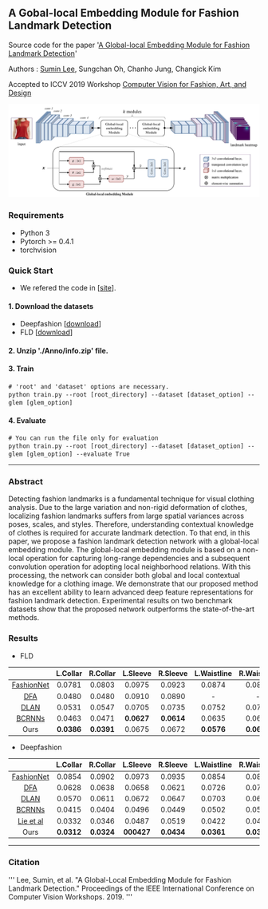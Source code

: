 ## A Gobal-local Embedding Module for Fashion Landmark Detection

Source code for the paper '[A Global-local Embedding Module for Fashion Landmark Detection](https://arxiv.org/abs/1908.10548)'

Authors : [Sumin Lee](https://sites.google.com/view/suminlee/), Sungchan Oh, Chanho Jung, Changick Kim

Accepted to ICCV 2019 Workshop [Computer Vision for Fashion, Art, and Design](https://sites.google.com/view/cvcreative/home?authuser=0)

![architecture](./img/architecture.jpg)


### Requirements
- Python 3
- Pytorch >= 0.4.1
- torchvision



### Quick Start
* We refered the code in [[site](https://github.com/fdjingyuan/Deep-Fashion-Analysis-ECCV2018)].
#### 1. Download the datasets
* Deepfashion [[download](http://mmlab.ie.cuhk.edu.hk/projects/DeepFashion/AttributePrediction.html)]
* FLD [[download](http://mmlab.ie.cuhk.edu.hk/projects/DeepFashion/LandmarkDetection.html)]

#### 2. Unzip './Anno/info.zip' file.

#### 3. Train
```
# 'root' and 'dataset' options are necessary.
python train.py --root [root_directory] --dataset [dataset_option] --glem [glem_option]
```

#### 4. Evaluate
```
# You can run the file only for evaluation
python train.py --root [root_directory] --dataset [dataset_option] --glem [glem_option] --evaluate True
```

--------------

### Abstract

Detecting fashion landmarks is a fundamental technique for visual clothing analysis. Due to the large variation and non-rigid deformation of clothes, localizing fashion landmarks suffers from large spatial variances across poses, scales, and styles. Therefore, understanding contextual knowledge of clothes is required for accurate landmark detection. To that end, in this paper, we propose a fashion landmark detection network with a global-local embedding module. The global-local embedding module is based on a non-local operation for capturing long-range dependencies and a subsequent convolution operation for adopting local neighborhood relations. With this processing, the network can consider both global and local contextual knowledge for a clothing image. We demonstrate that our proposed method has an excellent ability to learn advanced deep feature representations for fashion landmark detection. Experimental results on two benchmark datasets show that the proposed network outperforms the state-of-the-art methods.

### Results

- FLD

|            	| L.Collar 	| R.Collar 	| L.Sleeve 	| R.Sleeve 	| L.Waistline 	| R.Waistline 	|  L.Hem 	|  R.Hem 	|  Avg.  	|
|:----------:	|:--------:	|:--------:	|:--------:	|:--------:	|:-----------:	|:-----------:	|:------:	|:------:	|:------:	|
| [FashionNet](http://www.ee.cuhk.edu.hk/~xgwang/papers/liuLQWTcvpr16.pdf) 	|  0.0781  	|  0.0803  	|  0.0975  	|  0.0923  	|    0.0874   	|    0.0821   	| 0.0802 	| 0.0893 	| 0.0859 	|
|     [DFA](https://arxiv.org/pdf/1608.03049.pdf)    	|  0.0480  	|  0.0480  	|  0.0910  	|  0.0890  	|      -      	|      -      	| 0.0710 	| 0.0720 	| 0.0680 	|
|    [DLAN](https://arxiv.org/pdf/1708.02044.pdf)    	|  0.0531  	|  0.0547  	|  0.0705  	|  0.0735  	|    0.0752   	|    0.0748   	| 0.0693 	| 0.0675 	| 0.0672 	|
|   [BCRNNs](http://web.cs.ucla.edu/~yuanluxu/publications/fashion_grammar_cvpr18.pdf)   	|  0.0463  	|  0.0471  	| **0.0627**|**0.0614**	|    0.0635   	|    0.0692   	| 0.0635 	|**0.0527**| 0.0583 	|
|    Ours    	| **0.0386**| **0.0391**|  0.0675  	|  0.0672  	|  **0.0576** 	|  **0.0605** 	|**0.0615**| 0.0621 	|**0.0568** |

- Deepfashion

|            	| L.Collar 	| R.Collar 	| L.Sleeve 	| R.Sleeve 	| L.Waistline 	| R.Waistline 	|  L.Hem 	|  R.Hem 	|  Avg.  	|
|:----------:	|:--------:	|:--------:	|:--------:	|:--------:	|:-----------:	|:-----------:	|:------:	|:------:	|:------:	|
| [FashionNet](http://www.ee.cuhk.edu.hk/~xgwang/papers/liuLQWTcvpr16.pdf) 	|  0.0854  	|  0.0902  	|  0.0973  	|  0.0935  	|    0.0854   	|    0.0845   	| 0.0812 	| 0.0823 	| 0.0872 	|
|     [DFA](https://arxiv.org/pdf/1608.03049.pdf)    	|  0.0628  	|  0.0638  	|  0.0658  	|  0.0621  	|    0.0726   	|    0.0702   	| 0.0658 	| 0.0663 	| 0.0660 	|
|    [DLAN](https://arxiv.org/pdf/1708.02044.pdf)    	|  0.0570  	|  0.0611  	|  0.0672  	|  0.0647  	|    0.0703   	|    0.0694   	| 0.0624 	| 0.0627 	| 0.0643 	|
|   [BCRNNs](http://web.cs.ucla.edu/~yuanluxu/publications/fashion_grammar_cvpr18.pdf)   	|  0.0415  	|  0.0404  	|  0.0496  	|  0.0449  	|    0.0502   	|    0.0523   	| 0.0537 	| 0.0551 	| 0.0484 	|
| [Lie et al](http://openaccess.thecvf.com/content_ECCVW_2018/papers/11131/Liu_Deep_Fashion_Analysis_with_Feature_Map_Upsampling_and_Landmark-driven_Attention_ECCVW_2018_paper.pdf)  	|  0.0332  	|  0.0346  	|  0.0487  	|  0.0519  	|    0.0422   	|    0.0429   	| 0.0620 	| 0.0639 	| 0.0474 	|
|    Ours    	|**0.0312**	|**0.0324**	|**000427**	|**0.0434**	|  **0.0361** 	|  **0.0373** 	|**0.0442**|**0.0475**|**0.0393**|
--------------




### Citation
'''
Lee, Sumin, et al. "A Global-Local Embedding Module for Fashion Landmark Detection." Proceedings of the IEEE International Conference on Computer Vision Workshops. 2019.
'''

